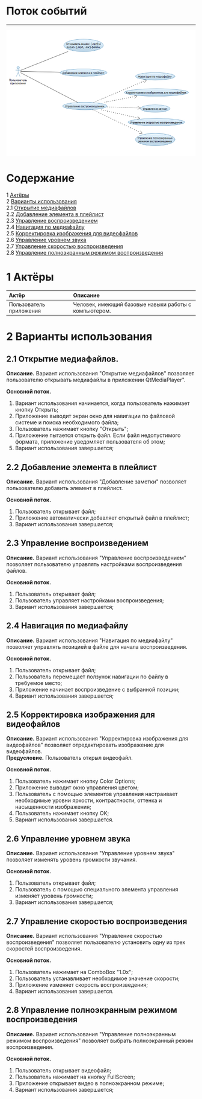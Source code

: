 # Поток событий
---

![UseCase](../Use_case/use_case.png)

# Содержание
1 [Актёры](#1) <br>
2 [Варианты использования](#2) <br>
2.1 [Открытие медиафайлов](#2.1) <br>
2.2 [Добавление элемента в плейлист](#2.2) <br>
2.3 [Управление воспроизведением](#2.3) <br>
2.4 [Навигация по медиафайлу](#2.4) <br>
2.5 [Корректировка изображения для видеофайлов](#2.5) <br>
2.6 [Управление уровнем звука](#2.6) <br>
2.7 [Управление скоростью воспроизведения](#2.7) <br>
2.8 [Управление полноэкранным режимом воспроизведения](#2.8) <br>
<a name="1"/>

# 1 Актёры

| Актёр | Описание |
|:--|:--|
| Пользователь приложения | Человек, имеющий базовые навыки работы с компьютером. |

<a name="2"/>

# 2 Варианты использования

<a name="2.1"/>

## 2.1 Открытие медиафайлов.

**Описание.** Вариант использования "Открытие медиафайлов" позволяет пользователю открывать медиафайлы в приложении QtMediaPlayer".  

**Основной поток.**
1. Вариант использования начинается, когда пользователь нажимает кнопку Открыть;
2. Приложение выводит экран окно для навигации по файловой системе и поиска необходимого файла;
3. Пользователь нажимает кнопку "Открыть";
4. Приложение пытается открыть файл. Если файл недопустимого формата, приложение уведомляет пользователя об этом;
5. Вариант использования завершается;

<a name="2.2"/>

## 2.2 Добавление элемента в плейлист

**Описание.** Вариант использования "Добавление заметки" позволяет пользователю добавить элемент в плейлист.  

**Основной поток.**
1. Пользователь открывает файл;
2. Приложение автоматически добавляет открытый файл в плейлист;
3. Вариант использования завершается;

<a name="2.3"/>

## 2.3 Управление воспроизведением

**Описание.** Вариант использования "Управление воспроизведением" позволяет пользователю управлять настройками воспроизведения файлов.

**Основной поток.**
1. Пользователь открывает файл;
2. Пользователь управляет настройками воспроизведения;
3. Вариант использования завершается;

<a name="2.4"/>

## 2.4 Навигация по медиафайлу

**Описание.** Вариант использования "Навигация по медиафайлу" позволяет управлять позицией в файле для начала воспроизведения.  

**Основной поток.**
1. Пользователь открывает файл;
2. Пользователь перемещает ползунок навигации по файлу в требуемое место;
3. Приложение начинает воспроизведение с выбранной позиции;
4. Вариант использования завершается;

<a name="2.5"/>

## 2.5 Корректировка изображения для видеофайлов

**Описание.** Вариант использования "Корректировка изображения для видеофайлов" позволяет отредактировать изображение для видеофайлов.  
**Предусловие.** Пользователь открыл видеофайл.

**Основной поток.**
1. Пользователь нажимает кнопку Color Options;
2. Приложение выводит окно управления цветом;
3. Пользователь с помощью элементов управления настраивает необходимые уровни яркости, контрастности, оттенка и насыщенности изображения;
4. Пользователь нажимает кнопку ОК;
5. Вариант использования завершается.

<a name="2.6"/>

## 2.6 Управление уровнем звука

**Описание.** Вариант использования "Управление уровнем звука" позволяет изменять уровень громкости звучания.

**Основной поток.**
1. Пользователь открывает файл;
2. Пользователь с помощью специального элемента управления изменяет уровень громкости;
3. Вариант использования завершается;

<a name="2.7"/>

## 2.7 Управление скоростью воспроизведения

**Описание.** Вариант использования "Управление скоростью воспроизведения" позволяет пользователю установить одну из трех скоростей воспроизведения.

**Основной поток.**
1. Пользователь нажимает на ComboBox "1.0x";
2. Пользователь устанавливает необходимое значение скорости;
3. Приложение изменяет скорость воспроизведения;
4. Вариант использования завершается.

<a name="2.8"/>

## 2.8 Управление полноэкранным режимом воспроизведения

**Описание.** Вариант использования "Управление полноэкранным режимом воспроизведения" позволяет выбрать полноэкранный режим воспроизведения.

**Основной поток.**
1. Пользователь открывает видеофайл;
2. Пользователь нажимает на кнопку FullScreen;
3. Приложение открывает видео в полноэкранном режиме;
3. Вариант использования завершается;